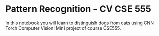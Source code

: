# Pattern Recognition - CV CSE 555
In this notebook you will learn to distinguish dogs from cats using CNN Torch Computer Vision! Mini project of course CSE555.
